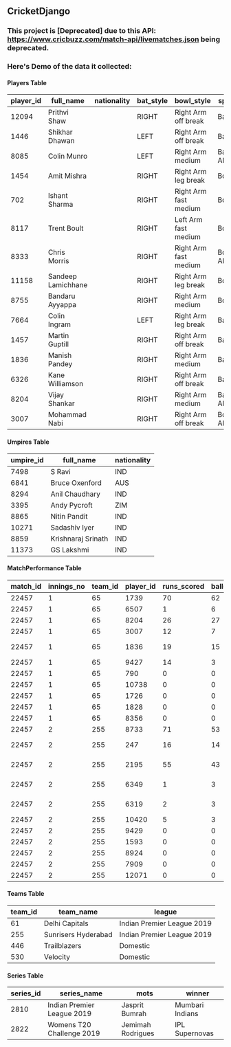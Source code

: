## CricketDjango
### This project is **[Deprecated]** due to this API: https://www.cricbuzz.com/match-api/livematches.json being deprecated.

### Here's Demo of the data it collected:

#### Players Table
|player_id|full_name          |nationality|bat_style|bowl_style           |speciality        |
|---------|-------------------|-----------|---------|---------------------|------------------|
|12094    |Prithvi Shaw       |           |RIGHT    |Right Arm off break  |Batsman           |
|1446     |Shikhar Dhawan     |           |LEFT     |Right Arm off break  |Batsman           |
|8085     |Colin Munro        |           |LEFT     |Right Arm medium     |Batting Allrounder|
|1454     |Amit Mishra        |           |RIGHT    |Right Arm leg break  |Bowler            |
|702      |Ishant Sharma      |           |RIGHT    |Right Arm fast medium|Bowler            |
|8117     |Trent Boult        |           |RIGHT    |Left Arm fast medium |Bowler            |
|8333     |Chris Morris       |           |RIGHT    |Right Arm fast medium|Bowling Allrounder|
|11158    |Sandeep Lamichhane |           |RIGHT    |Right Arm leg break  |Bowler            |
|8755     |Bandaru Ayyappa    |           |RIGHT    |Right Arm medium     |Bowler            |
|7664     |Colin Ingram       |           |LEFT     |Right Arm leg break  |Batsman           |
|1457     |Martin Guptill     |           |RIGHT    |Right Arm off break  |Batsman           |
|1836     |Manish Pandey      |           |RIGHT    |Right Arm medium     |Batsman           |
|6326     |Kane Williamson    |           |RIGHT    |Right Arm off break  |Batsman           |
|8204     |Vijay Shankar      |           |RIGHT    |Right Arm medium     |Batting Allrounder|
|3007     |Mohammad Nabi      |           |RIGHT    |Right Arm off break  |Bowling Allrounder|

#### Umpires Table
|umpire_id|full_name          |nationality|
|---------|-------------------|-----------|
|7498     |S Ravi             |IND        |
|6841     |Bruce Oxenford     |AUS        |
|8294     |Anil Chaudhary     |IND        |
|3395     |Andy Pycroft       |ZIM        |
|8865     |Nitin Pandit       |IND        |
|10271    |Sadashiv Iyer      |IND        |
|8859     |Krishnaraj Srinath |IND        |
|11373    |GS Lakshmi         |IND        |

#### MatchPerformance Table 
|match_id|innings_no         |team_id|player_id|runs_scored|balls_batted|fours_scored|sixes_scored|overs_bowled|maidens|runs_conceded|wickets_taken|no_balls|wides|final_out_condition             |
|--------|-------------------|-------|---------|-----------|------------|------------|------------|------------|-------|-------------|-------------|--------|-----|--------------------------------|
|22457   |1                  |65     |1739     |70         |62          |6           |1           |0           |0      |0            |0            |0       |0    |not out                         |
|22457   |1                  |65     |6507     |1          |6           |0           |0           |0           |0      |0            |0            |0       |0    |c Ashwin b Mujeeb               |
|22457   |1                  |65     |8204     |26         |27          |2           |0           |0           |0      |0            |0            |0       |0    |c Rahul b Ashwin                |
|22457   |1                  |65     |3007     |12         |7           |0           |0           |3.5         |0      |42           |0            |0       |0    |run out (Ashwin)                |
|22457   |1                  |65     |1836     |19         |15          |2           |0           |0           |0      |0            |0            |0       |0    |c (sub)Nair b Shami             |
|22457   |1                  |65     |9427     |14         |3           |2           |1           |0           |0      |0            |0            |0       |0    |not out                         |
|22457   |1                  |65     |790      |0          |0           |0           |0           |0           |0      |0            |0            |0       |0    |Did not bat                     |
|22457   |1                  |65     |10738    |0          |0           |0           |0           |4.0         |0      |20           |1            |0       |0    |Did not bat                     |
|22457   |1                  |65     |1726     |0          |0           |0           |0           |4.0         |0      |25           |0            |0       |0    |Did not bat                     |
|22457   |1                  |65     |1828     |0          |0           |0           |0           |4.0         |0      |42           |1            |0       |0    |Did not bat                     |
|22457   |1                  |65     |8356     |0          |0           |0           |0           |4.0         |0      |21           |2            |0       |0    |Did not bat                     |
|22457   |2                  |255    |8733     |71         |53          |7           |1           |0           |0      |0            |0            |0       |0    |not out                         |
|22457   |2                  |255    |247      |16         |14          |1           |1           |0           |0      |0            |0            |0       |0    |c Deepak Hooda b Rashid Khan    |
|22457   |2                  |255    |2195     |55         |43          |3           |3           |0           |0      |0            |0            |0       |0    |c Vijay Shankar b Sandeep Sharma|
|22457   |2                  |255    |6349     |1          |3           |0           |0           |0           |0      |0            |0            |0       |0    |c Deepak Hooda b Sandeep Sharma |
|22457   |2                  |255    |6319     |2          |3           |0           |0           |0           |0      |0            |0            |0       |0    |c Deepak Hooda b S Kaul         |
|22457   |2                  |255    |10420    |5          |3           |0           |0           |4.0         |0      |30           |0            |0       |0    |not out                         |
|22457   |2                  |255    |9429     |0          |0           |0           |0           |0           |0      |0            |0            |0       |0    |Did not bat                     |
|22457   |2                  |255    |1593     |0          |0           |0           |0           |4.0         |0      |30           |1            |0       |0    |Did not bat                     |
|22457   |2                  |255    |8924     |0          |0           |0           |0           |4.0         |0      |21           |0            |0       |1    |Did not bat                     |
|22457   |2                  |255    |7909     |0          |0           |0           |0           |4.0         |0      |30           |1            |0       |0    |Did not bat                     |
|22457   |2                  |255    |12071    |0          |0           |0           |0           |4.0         |0      |34           |1            |0       |2    |Did not bat                     |

#### Teams Table
|team_id|team_name          |league|
|-------|-------------------|------|
|61     |Delhi Capitals     |Indian Premier League 2019|
|255    |Sunrisers Hyderabad|Indian Premier League 2019|
|446    |Trailblazers       |Domestic|
|530    |Velocity           |Domestic|

#### Series Table
|series_id|series_name        |mots|winner                    |
|---------|-------------------|----|--------------------------|
|2810     |Indian Premier League 2019|  Jasprit Bumrah  |Mumbari Indians          |
|2822     |Womens T20 Challenge 2019|   Jemimah Rodrigues   |     IPL Supernovas       |

